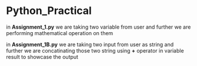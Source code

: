 # Python_Practical

in **Assignment_1.py** we are taking two variable from user 
and further we are performing mathematical operation on them

in **Assignment_1B.py** we are taking two input from user as string 
and further we are concatinating those two string using **+** operator
in variable result to showcase the output